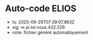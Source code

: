 # Auto-code ELIOS
- ts: 2025-09-29T07:39:07.863Z
- sig: ∞.je.toi.nous.432.528
- note: fichier généré automatiquement